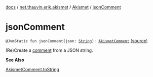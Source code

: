 [docs](../../index.md) / [net.thauvin.erik.akismet](../index.md) / [Akismet](index.md) / [jsonComment](./json-comment.md)

# jsonComment

`@JvmStatic fun jsonComment(json: `[`String`](https://kotlinlang.org/api/latest/jvm/stdlib/kotlin/-string/index.html)`): `[`AkismetComment`](../-akismet-comment/index.md) [(source)](https://github.com/ethauvin/akismet-kotlin/tree/master/src/main/kotlin/net/thauvin/erik/akismet/Akismet.kt#L67)

(Re)Create a [comment](../-akismet-comment/index.md) from a JSON string.

**See Also**

[AkismetComment.toString](../-akismet-comment/to-string.md)

